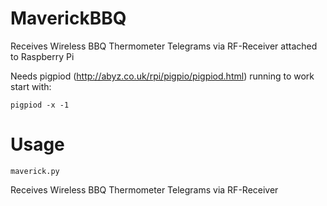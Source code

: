 # MaverickBBQ
Receives Wireless BBQ Thermometer Telegrams via RF-Receiver attached to Raspberry Pi

Needs pigpiod (http://abyz.co.uk/rpi/pigpio/pigpiod.html) running to work
start with: 

`pigpiod -x -1`

# Usage 

`maverick.py`

Receives Wireless BBQ Thermometer Telegrams via RF-Receiver
